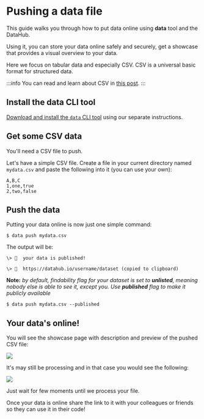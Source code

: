 # Pushing a data file

This guide walks you through how to put data online using **data** tool and the DataHub.

Using it, you can store your data online safely and securely, get a showcase that provides a visual overview to your data.

Here we focus on tabular data and especially CSV. CSV is a universal basic format for structured data.

:::info
You can read and learn about CSV in [this post](/docs/data-packages/csv).
:::

## Install the data CLI tool

[Download and install the `data` CLI tool](/docs/getting-started/installing-data) using our separate instructions.

## Get some CSV data

You'll need a CSV file to push.

Let's have a simple CSV file. Create a file in your current directory named `mydata.csv` and paste the following into it (you can use your own):

```
A,B,C
1,one,true
2,two,false
```

## Push the data

Putting your data online is now just one simple command:

```
$ data push mydata.csv
```

The output will be:

```cli-output
\> 🙌  your data is published!

\> 🔗  https://datahub.io/username/dataset (copied to clipboard)
```

**Note:** *by default, findability flag for your dataset is set to **unlisted**, meaning nobody else is able to see it, except you. Use **published** flag to make it publicly available*

```
$ data push mydata.csv --published
```

## Your data's online!

You will see the showcase page with description and preview of the pushed CSV file:

![](https://datahub.io/static/img/showcase.png)

It's may still be processing and in that case you would see the following:

![](https://datahub.io/static/img/processing.png)

Just wait for few moments until we process your file.

Once your data is online share the link to it with your colleagues or friends so they can use it in their code!
